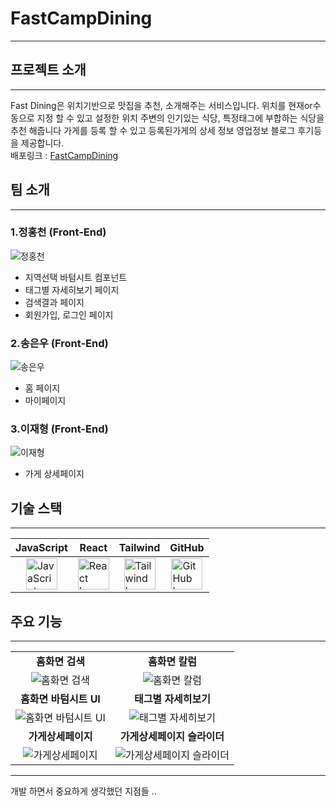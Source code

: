# FastCampDining

---

## 프로젝트 소개

---
Fast Dining은 위치기반으로 맛집을 추천, 소개해주는 서비스입니다.
위치를 현재or수동으로 지정 할 수 있고 설정한 위치 주변의 인기있는 식당, 특정태그에 부합하는 식당을 추천 해줍니다
가게를 등록 할 수 있고 등록된가게의 상세 정보 영업정보 블로그 후기등을 제공합니다.<br>
배포링크 : <a href = "https://team-busan.netlify.app/">FastCampDining</a>

## 팀 소개

---
### 1.정홍천 (Front-End)
![정홍천](https://github.com/team-busan/fastcamp-project/assets/gugonggu.jpg)
- 지역선택 바텀시트 컴포넌트
- 태그별 자세히보기 페이지
- 검색결과 페이지
- 회원가입, 로그인 페이지

### 2.송은우 (Front-End)
![송은우](url_to_younghi_image)
- 홈 페이지
- 마이페이지

### 3.이재형 (Front-End)
![이재형](url_to_minsoo_image)
- 가게 상세페이지

## 기술 스택

---
| JavaScript | React | Tailwind | GitHub |
| --- | --- | --- | --- |
| <img src="https://noticon-static.tammolo.com/dgggcrkxq/image/upload/v1567008394/noticon/ohybolu4ensol1gzqas1.png" alt="JavaScript Logo" width="50" style="display: block; margin: auto;"/>|<img src="https://noticon-static.tammolo.com/dgggcrkxq/image/upload/v1566557331/noticon/d5hqar2idkoefh6fjtpu.png" alt="React Logo" width="50" style="display: block; margin: auto;"/>|<img src="https://noticon-static.tammolo.com/dgggcrkxq/image/upload/v1657314490/noticon/ur8spzfcq4acw7ijp68v.png" alt="Tailwind Logo" width="50" style="display: block; margin: auto;"/>|<img src="https://noticon-static.tammolo.com/dgggcrkxq/image/upload/v1566899596/noticon/slhw4nu8hybreryigopq.png" alt="GitHub Logo" width="50" style="display: block; margin: auto;"/>|


## 주요 기능
---
|                                                              |                                                              |
| :----------------------------------------------------------: | :----------------------------------------------------------: |
|     **홈화면 검색**    |    **홈화면 칼럼** |
| ![홈화면 검색](https://github.com/team-busan/fastcamp-project/assets/homesearch.gif) | ![홈화면 칼럼](https://github.com/team-busan/fastcamp-project/assets/homeslide.gif) |
|     **홈화면 바텀시트 UI**     |   **태그별 자세히보기** |
| ![홈화면 바텀시트 UI](https://github.com/team-busan/fastcamp-project/assets/bottomsheet.gif) | ![태그별 자세히보기](https://github.com/team-busan/fastcamp-project/assets/tag.gif) |
|  **가게상세페이지** | **가게상세페이지 슬라이더** |
| ![가게상세페이지](https://github.com/team-busan/fastcamp-project/assets/detail.gif) | ![가게상세페이지 슬라이더](https://github.com/team-busan/fastcamp-project/assets/detailslide.gif) |

---

개발 하면서 중요하게 생각했던 지점들 ..